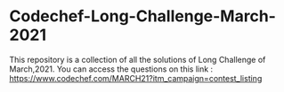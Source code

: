 # Codechef-Long-Challenge-March-2021
This repository is a collection of all the solutions of Long Challenge of March,2021.
You can access the questions on this link :
https://www.codechef.com/MARCH21?itm_campaign=contest_listing
